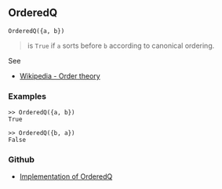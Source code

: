 ## OrderedQ

```
OrderedQ({a, b})
```

> is `True` if `a` sorts before `b` according to canonical ordering.

See
* [Wikipedia - Order theory](https://en.wikipedia.org/wiki/Order_theory)

### Examples

```
>> OrderedQ({a, b})
True

>> OrderedQ({b, a})
False
```

### Github

* [Implementation of OrderedQ](https://github.com/axkr/symja_android_library/blob/master/symja_android_library/matheclipse-core/src/main/java/org/matheclipse/core/builtin/StructureFunctions.java#L1370) 
